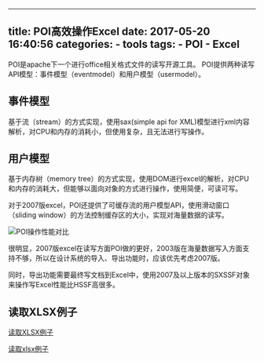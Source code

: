
---
title: POI高效操作Excel
date: 2017-05-20 16:40:56
categories:
    - tools
tags:
    - POI
    - Excel
---

POI是apache下一个进行office相关格式文件的读写开源工具。
POI提供两种读写API模型：事件模型（eventmodel）和用户模型（usermodel）。

## 事件模型

基于流（stream）的方式实现，使用sax(simple api for XML)模型进行xml内容解析，对CPU和内存的消耗小，但使用复杂，且无法进行写操作。

## 用户模型

基于内存树（memory tree）的方式实现，使用DOM进行excel的解析，对CPU和内存的消耗大，但能够以面向对象的方式进行操作，使用简便，可读可写。
<!--more-->
对于2007版excel，POI还提供了可缓存流的用户模型API，使用滑动窗口（sliding window）的方法控制缓存区的大小，实现对海量数据的读写。

![POI操作性能对比](http://oqcey66z7.bkt.clouddn.com/public/images/ss-features.png)

很明显，2007版excel在读写方面POI做的更好，2003版在海量数据写入方面支持不够，所以在设计系统的导入、导出功能时，应该优先考虑2007版。

同时，导出功能需要最终写文档到Excel中，使用2007及以上版本的SXSSF对象来操作写Excel性能比HSSF高很多。


## 读取XLSX例子

[读取XLSX例子](https://myjeeva.com/read-excel-through-java-using-xssf-and-sax-apache-poi.html)

[读取xlsx例子](https://github.com/jeevatkm/excelReader)

